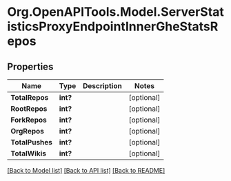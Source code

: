 # Org.OpenAPITools.Model.ServerStatisticsProxyEndpointInnerGheStatsRepos

## Properties

Name | Type | Description | Notes
------------ | ------------- | ------------- | -------------
**TotalRepos** | **int?** |  | [optional] 
**RootRepos** | **int?** |  | [optional] 
**ForkRepos** | **int?** |  | [optional] 
**OrgRepos** | **int?** |  | [optional] 
**TotalPushes** | **int?** |  | [optional] 
**TotalWikis** | **int?** |  | [optional] 

[[Back to Model list]](../README.md#documentation-for-models) [[Back to API list]](../README.md#documentation-for-api-endpoints) [[Back to README]](../README.md)

